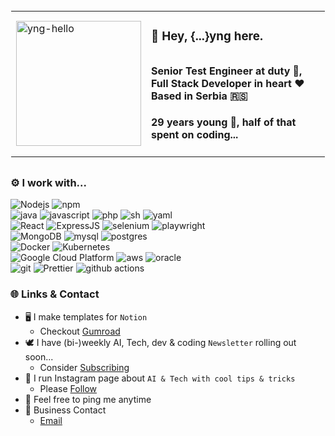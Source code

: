 <table style="border: 1px solid transparent">
<tr>
<td>

<img src="https://i.imgur.com/b2OBSgt.png" alt="yng-hello" width="200px" height="200px">

</td>
<td>

### 👋 Hey, {...}yng here.
##
#### Senior Test Engineer at duty 💼, Full Stack Developer in heart ❤️ </br> Based in Serbia 🇷🇸
#### 29 years young 🌱, half of that spent on coding...

</td>
</tr>
</table>

##

### ⚙️ I work with...

<img alt="Nodejs" src="https://img.shields.io/badge/-Nodejs-43853d?style=flat&logo=Node.js&logoColor=white" /> <img alt="npm" src="https://img.shields.io/badge/-NPM-CB3837?style=flat&logo=npm&logoColor=white" /> </br> <img alt="java" src="https://img.shields.io/badge/Java-ED8B00?style=flat&logo=openjdk&logoColor=white" /> <img alt="javascript" src="https://img.shields.io/badge/JavaScript-F7DF1E?style=flat&logo=javascript&logoColor=white" /> <img alt="php" src="https://img.shields.io/badge/PHP-777BB4?style=flat&logo=php&logoColor=white" /> <img alt="sh" src="https://img.shields.io/badge/Shell_Script-%23121011.svg?style=flat&logo=gnu-bash&logoColor=white" /> <img alt="yaml" src="https://img.shields.io/badge/yaml-%23ffffff.svg?style=flat&logo=yaml&logoColor=151515" /> </br> <img alt="React" src="https://img.shields.io/badge/-React-45b8d8?style=flat&logo=react&logoColor=white" /> <img alt="ExpressJS" src="https://img.shields.io/badge/Express.js-404D59?style=flat&logo=express&logoColor=white" /> <img alt="selenium" src="https://img.shields.io/badge/-Selenium-%43B02A?style=flat&logo=selenium&logoColor=white" /> <img alt="playwright" src="https://img.shields.io/badge/-Playwright-2B3138?style=flat&logo=playwright&logoColor=white" /> </br> <img alt="MongoDB" src="https://img.shields.io/badge/-MongoDB-13aa52?style=flat&logo=mongodb&logoColor=white" /> <img alt="mysql" src="https://img.shields.io/badge/MySQL-00000F?style=flat&logo=mysql&logoColor=white" /> <img alt="postgres" src="https://img.shields.io/badge/Postgres-%23316192.svg?style=flat&logo=postgresql&logoColor=white" /> </br> <img alt="Docker" src="https://img.shields.io/badge/-Docker-46a2f1?style=flat&logo=docker&logoColor=white" /> <img alt="Kubernetes" src="https://img.shields.io/badge/Kubernetes-%23326ce5.svg?style=flat&logo=kubernetes&logoColor=white" /> </br> <img alt="Google Cloud Platform" src="https://img.shields.io/badge/-GCP-1a73e8?style=flat&logo=google-cloud&logoColor=white" /> <img alt="aws" src="https://img.shields.io/badge/AWS-232F3E?style=flat&logo=amazon-aws&logoColor=white"> <img alt="oracle" src="https://img.shields.io/badge/Oracle Cloud-F80000?style=flate&logo=oracle&logoColor=white"> </br> <img alt="git" src="https://img.shields.io/badge/-Git-F05032?style=flat&logo=git&logoColor=white" /> <img alt="Prettier" src="https://img.shields.io/badge/-Prettier-F7B93E?style=flat&logo=prettier&logoColor=white" /> <img alt="github actions" src="https://img.shields.io/badge/-Github_Actions-2088FF?style=flat&logo=github-actions&logoColor=white" />


### 🌐 Links & Contact
- 🖥️ I make templates for `Notion`
    - Checkout [Gumroad](https://yngdev.gumroad.com?referrer=github-yngyngyng)
- 🕊️ I have (bi-)weekly AI, Tech, dev & coding `Newsletter` rolling out soon...
    - Consider [Subscribing](https://yngdev.beehiiv.com/subscribe)
- 🤖 I run Instagram page about `AI & Tech with cool tips & tricks`
    - Please [Follow](https://instagram.com/aiuniverse.io)
- 💬 Feel free to ping me anytime
- 📮 Business Contact
    - [Email](mailto:yng@yngdev.com)